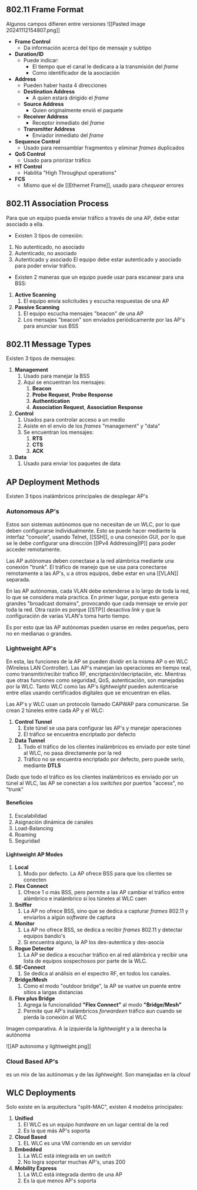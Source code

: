 

## 802.11 Frame Format

Algunos campos difieren entre versiones
![[Pasted image 20241112154807.png]]

- **Frame Control**
	- Da información acerca del tipo de mensaje y subtipo
- **Duration/ID**
	- Puede indicar:
		- El tiempo que el canal le dedicara a la transmisión del *frame*
		- Como identificador de la asociación
- **Address**
	- Pueden haber hasta 4 direcciones
	- **Destination Address**
		- A quien estará dirigido el *frame*
	- **Source Address**
		- Quien originalmente envió el paquete
	- **Receiver Address**
		- Receptor inmediato del *frame*
	- **Transmitter Address**
		- Enviador inmediato del *frame*
- **Sequence Control**
	- Usado para reensamblar fragmentos y eliminar *frames* duplicados
- **QoS Control**
	- Usado para priorizar tráfico
- **HT Control**
	- Habilita "High Throughput operations"
- **FCS**
	- Mismo que el de [[Ethernet Frame]], usado para *chequear* errores


## 802.11 Association Process

Para que un equipo pueda enviar tráfico a través de una AP, debe estar asociado a ella.
- Existen 3 tipos de conexión:
1. No autenticado, no asociado
2. Autenticado, no asociado
3. Autenticado y asociado
El equipo debe estar autenticado y asociado para poder enviar tráfico.

- Existen 2 maneras que un equipo puede usar para escanear para una BSS:
1. **Active Scanning**
	1. El equipo envía solicitudes y escucha respuestas de una AP
2. **Passive Scanning**
	1. El equipo escucha mensajes "beacon" de una AP
	2. Los mensajes "beacon" son enviados periódicamente por las AP's para anunciar sus BSS

## 802.11 Message Types

Existen 3 tipos de mensajes:
1. **Management**
	1. Usado para manejar la BSS
	2. Aquí se encuentran los mensajes:
		1. **Beacon**
		2. **Probe Request**, **Probe Response**
		3. **Authentication**
		4. **Association Request**, **Association Response**
2. **Control**
	1. Usados para controlar acceso a un medio
	2. Asiste en el envío de los *frames* "management" y "data"
	3. Se encuentran los mensajes:
		1. **RTS**
		2. **CTS**
		3. **ACK**
3. **Data**
	1. Usado para enviar los paquetes de data


## AP Deployment Methods

Existen 3 tipos inalámbricos principales de desplegar AP's

### Autonomous AP's

Estos son sistemas autónomos que no necesitan de un WLC, por lo que deben configurarse individualmente. Esto se puede hacer mediante la interfaz "console", usando Telnet, [[SSH]], o una conexión GUI, por lo que se le debe configurar una dirección [[IPv4 Addressing|IP]] para poder acceder remotamente.

Las AP autónomas deben conectase a la red alámbrica mediante una conexión "trunk". El tráfico de manejo que se usa para conectarse remotamente a las AP's, u a otros equipos, debe estar en una [[VLAN]] separada.

En las AP autónomas, cada VLAN debe extenderse a lo largo de toda la red, lo que se considera mala practica. 
En primer lugar, porque esto genera grandes "broadcast domains", provocando que cada mensaje se envíe por toda la red.
Otra razón es porque [[STP]] desactiva *link* y que la configuración de varias VLAN's toma harto tiempo.

Es por esto que las AP autónomas pueden usarse en redes pequeñas, pero no en medianas o grandes.

### Lightweight AP's

En esta, las funciones de la AP se pueden dividir en la misma AP o en WLC (Wireless LAN Controller).
Las AP's manejan las operaciones en tiempo real, como transmitir/recibir trafico RF, encriptación/decriptación, etc. Mientras que otras funciones como seguridad, QoS, autenticación, son manejadas por la WLC.
Tanto WLC como las AP's *lightweight* pueden autenticarse entre ellas usando certificados digitales que se encuentran en ellas.

Las AP's y WLC usan un protocolo llamado CAPWAP para comunicarse. Se crean 2 túneles entre cada AP y el WLC:
1. **Control Tunnel**
	1. Este túnel se usa para configurar las AP's y manejar operaciones
	2. El tráfico se encuentra encriptado por defecto
2. **Data Tunnel**
	1. Todo el tráfico de los clientes inalámbricos es enviado por este túnel al WLC, no pasa directamente por la red
	2. Tráfico no se encuentra encriptado por defecto, pero puede serlo, mediante **DTLS**

Dado que todo el tráfico es los clientes inalámbricos es enviado por un túnel al WLC, las AP se conectan a los *switches* por puertos "access", no "trunk"

#### Beneficios
1. Escalabilidad
2. Asignación dinámica de canales
3. Load-Balancing
4. Roaming
5. Seguridad

#### Lightweight AP Modes

1. **Local**
	1. Modo por defecto. La AP ofrece BSS para que los clientes se conecten
2. **Flex Connect**
	1. Ofrece 1 o más BSS, pero permite a las AP cambiar el tráfico entre alámbrico e inalámbrico si los túneles al WLC caen
3. **Sniffer**
	1. La AP no ofrece BSS, sino que se dedica a capturar *frames* 802.11 y enviarlos a algún *software* de captura
4. **Monitor**
	1. La AP no ofrece BSS, se dedica a recibir  *frames* 802.11 y detectar equipos bandio's
	2. Si encuentra alguno, la AP los des-autentica y des-asocia
5. **Rogue Detector**
	1. La AP se dedica a escuchar tráfico en al red alámbrica y recibir una lista de equipos sospechosos por parte de la WLC.
6. **SE-Connect**
	1. Se dedica al análisis en el espectro RF, en todos los canales. 
7. **Bridge/Mesh**
	1. Como el modo "outdoor bridge", la AP se vuelve un puente entre sitios a largas distancias
8. **Flex plus Bridge**
	1. Agrega la funcionalidad **"Flex Connect"** al modo **"Bridge/Mesh"**
	2. Permite que AP's inalámbricos *forwardeen* tráfico aun cuando se pierda la conexión al WLC

Imagen comparativa. A la izquierda la *lightweight* y a la derecha la autónoma

![[AP autonoma y lightweight.png]]


### Cloud Based AP's

es un mix de las autónomas y de las *lightweight*. Son manejadas en la *cloud*


## WLC Deployments

Solo existe en la arquitectura "split-MAC", existen 4 modelos principales:
1. **Unified**
	1. El WLC es un equipo *hardware* en un lugar central de la red
	2. Es la que más AP's soporta
2. **Cloud Based**
	1. EL WLC es una VM corriendo en un servidor
3. **Embedded**
	1. La WLC está integrada en un *switch*
	2. No logra soportar muchas AP's, unas 200
4. **Mobility Express**
	1. La WLC está integrada dentro de una AP
	2. Es la que menos AP's soporta